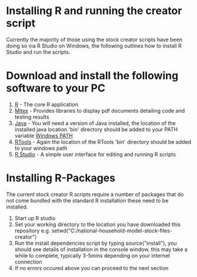 # Installing R and running the creator script
Currently the majority of those using the stock creator scripts have been doing so via R Studio on Windows, the following outlines how to install R Studio and run the scripts.

# Download and install the following software to your PC
1. [R](https://www.r-project.org/) - The core R application
2. [Mitex](http://www.miktex.org/) - Provides libraries to display pdf documents detailing code and testing results
3. [Java](https://www.java.com/en/download/) - You will need a version of Java installed, the location of the installed java location 'bin' directory should be added to your PATH variable [Windows PATH](https://support.microsoft.com/en-us/kb/310519)
4. [RTools](https://cran.r-project.org/bin/windows/Rtools/) - Again the location of the RTools 'bin' directory should be added to your windows path
5. [R Studio](https://www.rstudio.com/) - A simple user interface for editing and running R scripts

# Installing R-Packages
The current stock creator R scripts require a number of packages that do not come bundled with the standard R installation these need to be installed.

1. Start up R studio
2. Set your working directory to the location you have downloaded this repository e.g. setwd("C:/national-household-model-stock-files-creator")
3. Run the install dependencies script by typing source("install"), you should see details of installation in the console window, this may take a while to complete, typically 3-5mins depending on your internet connection
4. If no errors occured above you can proceed to the next section





